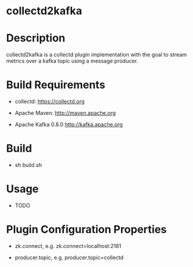 collectd2kafka
==============

Description
================================

  collectd2kafka is a collectd plugin implementation with the goal to stream metrics over a kafka topic using a message producer.

Build Requirements
================================

  * collectd: https://collectd.org

  * Apache Maven: http://maven.apache.org

  * Apache Kafka 0.8.0 http://kafka.apache.org

Build
================================

  * sh build.sh

Usage
================================

  * TODO


Plugin Configuration Properties
================================

 * zk.connect, e.g. zk.connect=localhost:2181

 * producer.topic, e.g. producer.topic=collectd


